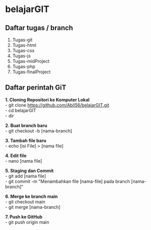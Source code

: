 # belajarGIT

## Daftar tugas / branch
1. Tugas-git
2. Tugas-html
3. Tugas-css
4. Tugas-js
5. Tugas-midProject
6. Tugas-php
7. Tugas-finalProject

## Daftar perintah GiT
**1. Cloning Repositori ke Komputer Lokal**  
    - git clone https://github.com/Abil56/belajarGIT.git  
    - cd belajarGIT  
    - dir  
    
**2. Buat branch baru**  
    - git checkout -b [nama-branch]  
    
**3. Tambah file baru**  
    - echo [isi File] > [nama file]  
    
**4. Edit file**  
    - nano [nama file]  
    
**5. Staging dan Commit**  
    - git add [nama file]  
    - git commit -m "Menambahkan file [nama-file] pada branch [nama-branch]"  
    
**6. Merge ke branch main**  
    - git checkout main  
    - git merge [nama-branch]  
    
**7. Push ke GitHub**  
    - git push origin main
